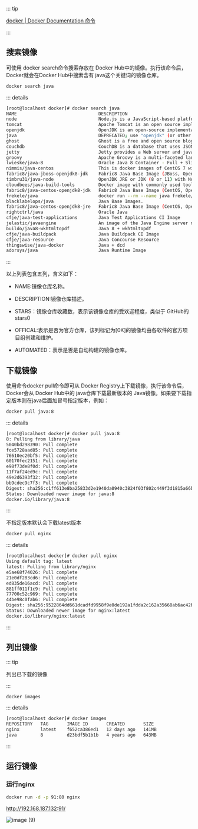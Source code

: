 ::: tip

[docker | Docker Documentation 命令](https://docs.docker.com/engine/reference/commandline/docker/) 

:::



## **搜索镜像**

可使用 docker search命令搜索存放在 Docker Hub中的镜像。执行该命令后， Docker就会在Docker Hub中搜索含有 java这个关键词的镜像仓库。

```sh
docker search java
```

::: details

```sh
[root@localhost docker]# docker search java
NAME                               DESCRIPTION                                     STARS     OFFICIAL   AUTOMATED
node                               Node.js is a JavaScript-based platform for s…   10852     [OK]
tomcat                             Apache Tomcat is an open source implementati…   3193      [OK]
openjdk                            OpenJDK is an open-source implementation of …   3058      [OK]
java                               DEPRECATED; use "openjdk" (or other JDK impl…   1976      [OK]
ghost                              Ghost is a free and open source blogging pla…   1451      [OK]
couchdb                            CouchDB is a database that uses JSON for doc…   451       [OK]
jetty                              Jetty provides a Web server and javax.servle…   379       [OK]
groovy                             Apache Groovy is a multi-faceted language fo…   120       [OK]
lwieske/java-8                     Oracle Java 8 Container - Full + Slim - Base…   50                   [OK]
nimmis/java-centos                 This is docker images of CentOS 7 with diffe…   42                   [OK]
fabric8/java-jboss-openjdk8-jdk    Fabric8 Java Base Image (JBoss, OpenJDK 8)      29                   [OK]
timbru31/java-node                 OpenJDK JRE or JDK (8 or 11) with Node.js 12…   19                   [OK]
cloudbees/java-build-tools         Docker image with commonly used tools to bui…   16                   [OK]
fabric8/java-centos-openjdk8-jdk   Fabric8 Java Base Image (CentOS, OpenJDK 8, …   14                   [OK]
frekele/java                       docker run --rm --name java frekele/java        12                   [OK]
blacklabelops/java                 Java Base Images.                               8                    [OK]
fabric8/java-centos-openjdk8-jre   Fabric8 Java Base Image (CentOS, OpenJDK 8, …   4                    [OK]
rightctrl/java                     Oracle Java                                     3                    [OK]
cfje/java-test-applications        Java Test Applications CI Image                 2
jelastic/javaengine                An image of the Java Engine server maintaine…   1
buildo/java8-wkhtmltopdf           Java 8 + wkhtmltopdf                            1                    [OK]
cfje/java-buildpack                Java Buildpack CI Image                         1
cfje/java-resource                 Java Concourse Resource                         1
thingswise/java-docker             Java + dcd                                      0                    [OK]
adorsys/java                       Java Runtime Image                              0                    [OK]
```

:::

以上列表包含五列，含义如下：

- NAME:镜像仓库名称。

- DESCRIPTION:镜像仓库描述。

- STARS：镜像仓库收藏数，表示该镜像仓库的受欢迎程度，类似于 GitHub的 stars0

- OFFICAL:表示是否为官方仓库，该列标记为[0K]的镜像均由各软件的官方项目组创建和维护。

- AUTOMATED：表示是否是自动构建的镜像仓库。



## 下载镜像

使用命令docker pull命令即可从 Docker Registry上下载镜像，执行该命令后，Docker会从 Docker Hub中的 java仓库下载最新版本的 Java镜像。如果要下载指定版本则在java后面加冒号指定版本，例如：

```sh
docker pull java:8
```

::: details

```sh
[root@localhost docker]# docker pull java:8
8: Pulling from library/java
5040bd298390: Pull complete
fce5728aad85: Pull complete
76610ec20bf5: Pull complete
60170fec2151: Pull complete
e98f73de8f0d: Pull complete
11f7af24ed9c: Pull complete
49e2d6393f32: Pull complete
bb9cdec9c7f3: Pull complete
Digest: sha256:c1ff613e8ba25833d2e1940da0940c3824f03f802c449f3d1815a66b7f8c0e9d
Status: Downloaded newer image for java:8
docker.io/library/java:8
```

:::

不指定版本默认会下载latest版本

```sh
docker pull nginx
```

::: details

```sh
[root@localhost docker]# docker pull nginx
Using default tag: latest
latest: Pulling from library/nginx
e5ae68f74026: Pull complete
21e0df283cd6: Pull complete
ed835de16acd: Pull complete
881ff011f1c9: Pull complete
77700c52c969: Pull complete
44be98c0fab6: Pull complete
Digest: sha256:9522864dd661dcadfd9958f9e0de192a1fdda2c162a35668ab6ac42b465f0603
Status: Downloaded newer image for nginx:latest
docker.io/library/nginx:latest
```

:::

## **列出镜像**

::: tip

列出已下载的镜像

:::

```sh
docker images
```

::: details

```sh
[root@localhost docker]# docker images
REPOSITORY   TAG       IMAGE ID       CREATED       SIZE
nginx        latest    f652ca386ed1   12 days ago   141MB
java         8         d23bdf5b1b1b   4 years ago   643MB
```

:::

## 运行镜像

### 运行nginx

```sh
docker run -d -p 91:80 nginx
```

http://192.168.187.132:91/

![image (9)](https://gitee.com/q10viking/PictureRepos/raw/master/images//202112151838311.jpg)

